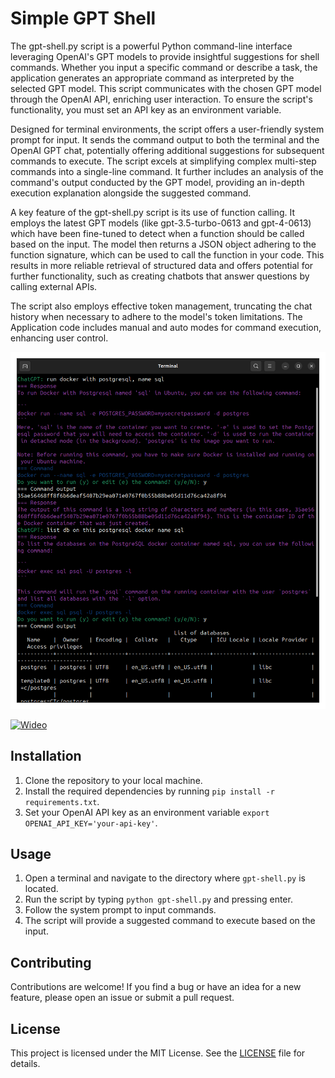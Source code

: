 # Simple GPT Shell
The gpt-shell.py script is a powerful Python command-line interface leveraging OpenAI's GPT models to provide insightful suggestions for shell commands. Whether you input a specific command or describe a task, the application generates an appropriate command as interpreted by the selected GPT model. This script communicates with the chosen GPT model through the OpenAI API, enriching user interaction. To ensure the script's functionality, you must set an API key as an environment variable.

Designed for terminal environments, the script offers a user-friendly system prompt for input. It sends the command output to both the terminal and the OpenAI GPT chat, potentially offering additional suggestions for subsequent commands to execute. The script excels at simplifying complex multi-step commands into a single-line command. It further includes an analysis of the command's output conducted by the GPT model, providing an in-depth execution explanation alongside the suggested command.

A key feature of the gpt-shell.py script is its use of function calling. It employs the latest GPT models (like gpt-3.5-turbo-0613 and gpt-4-0613) which have been fine-tuned to detect when a function should be called based on the input. The model then returns a JSON object adhering to the function signature, which can be used to call the function in your code. This results in more reliable retrieval of structured data and offers potential for further functionality, such as creating chatbots that answer questions by calling external APIs. 

The script also employs effective token management, truncating the chat history when necessary to adhere to the model's token limitations. The Application code includes manual and auto modes for command execution, enhancing user control.

![Screen 1](screen1.png "Screen 1")

[![Wideo](https://img.youtube.com/vi/dNrxlJfLHkQ/maxresdefault.jpg)](https://www.youtube.com/watch?v=dNrxlJfLHkQ)

## Installation

1. Clone the repository to your local machine.
2. Install the required dependencies by running `pip install -r requirements.txt`.
3. Set your OpenAI API key as an environment variable `export OPENAI_API_KEY='your-api-key'`.

## Usage

1. Open a terminal and navigate to the directory where `gpt-shell.py` is located.
2. Run the script by typing `python gpt-shell.py` and pressing enter.
3. Follow the system prompt to input commands.
4. The script will provide a suggested command to execute based on the input.

## Contributing

Contributions are welcome! If you find a bug or have an idea for a new feature, please open an issue or submit a pull request.

## License

This project is licensed under the MIT License. See the [LICENSE](LICENSE) file for details.

